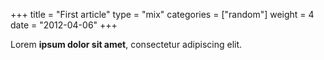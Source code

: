+++
title = "First article"
type = "mix"
categories = ["random"]
weight = 4
date = "2012-04-06"
+++

Lorem **ipsum dolor sit amet**, consectetur adipiscing elit.